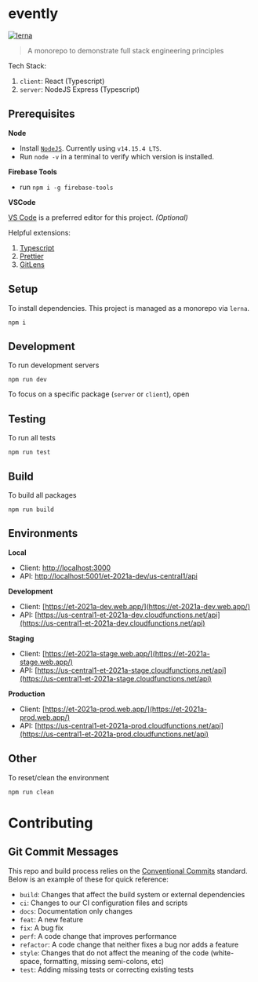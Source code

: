 # evently

[![lerna](https://img.shields.io/badge/maintained%20with-lerna-cc00ff.svg)](https://lerna.js.org/)

> A monorepo to demonstrate full stack engineering principles

Tech Stack:

1. `client`: React (Typescript)
2. `server`: NodeJS Express (Typescript)


## Prerequisites

**Node**

- Install [`NodeJS`](https://nodejs.org/en/download/). Currently using `v14.15.4 LTS`.
- Run `node -v` in a terminal to verify which version is installed.

**Firebase Tools**
- run `npm i -g firebase-tools`

**VSCode**

[VS Code](https://code.visualstudio.com/) is a preferred editor for this project. *(Optional)*

Helpful extensions:
1. [Typescript](https://marketplace.visualstudio.com/items?itemName=ms-vscode.vscode-typescript-next)
2. [Prettier](https://marketplace.visualstudio.com/items?itemName=esbenp.prettier-vscode)
3. [GitLens](https://marketplace.visualstudio.com/items?itemName=eamodio.gitlens)

## Setup

To install dependencies. This project is managed as a monorepo via `lerna`.
```
npm i
```

## Development

To run development servers
```
npm run dev
```

To focus on a specific package (`server` or `client`), open

## Testing

To run all tests
```
npm run test
```

## Build

To build all packages
```
npm run build
```


## Environments
**Local**
- Client: [http://localhost:3000](http://localhost:3000)
- API: [http://localhost:5001/et-2021a-dev/us-central1/api](http://localhost:5001/et-2021a-dev/us-central1/api)


**Development**
- Client: [https://et-2021a-dev.web.app/](https://et-2021a-dev.web.app/)
- API: [https://us-central1-et-2021a-dev.cloudfunctions.net/api](https://us-central1-et-2021a-dev.cloudfunctions.net/api)
  

**Staging**
- Client: [https://et-2021a-stage.web.app/](https://et-2021a-stage.web.app/)
- API: [https://us-central1-et-2021a-stage.cloudfunctions.net/api](https://us-central1-et-2021a-stage.cloudfunctions.net/api)


**Production**
- Client: [https://et-2021a-prod.web.app/](https://et-2021a-prod.web.app/)
- API: [https://us-central1-et-2021a-prod.cloudfunctions.net/api](https://us-central1-et-2021a-prod.cloudfunctions.net/api)

## Other
To reset/clean the environment
```
npm run clean
```

# Contributing


## Git Commit Messages

This repo and build process relies on the [Conventional Commits](https://www.conventionalcommits.org/en/v1.0.0/#summary) standard. Below is an example of these for quick reference:

- `build`: Changes that affect the build system or external dependencies
- `ci`: Changes to our CI configuration files and scripts
- `docs`: Documentation only changes
- `feat`: A new feature
- `fix`: A bug fix
- `perf`: A code change that improves performance
- `refactor`: A code change that neither fixes a bug nor adds a feature
- `style`: Changes that do not affect the meaning of the code (white-space, formatting, missing semi-colons, etc)
- `test`: Adding missing tests or correcting existing tests